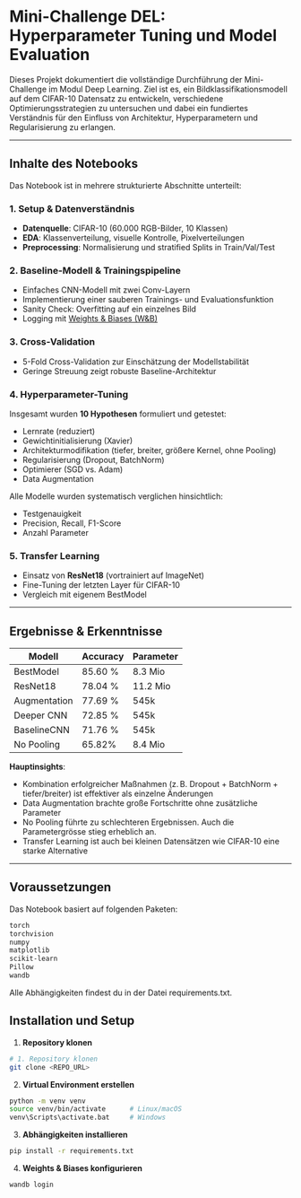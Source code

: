 # Mini-Challenge DEL: Hyperparameter Tuning und Model Evaluation

Dieses Projekt dokumentiert die vollständige Durchführung der Mini-Challenge im Modul Deep Learning. Ziel ist es, ein Bildklassifikationsmodell auf dem CIFAR-10 Datensatz zu entwickeln, verschiedene Optimierungsstrategien zu untersuchen und dabei ein fundiertes Verständnis für den Einfluss von Architektur, Hyperparametern und Regularisierung zu erlangen.

---

## Inhalte des Notebooks

Das Notebook ist in mehrere strukturierte Abschnitte unterteilt:

### 1. Setup & Datenverständnis
- **Datenquelle**: CIFAR-10 (60.000 RGB-Bilder, 10 Klassen)
- **EDA**: Klassenverteilung, visuelle Kontrolle, Pixelverteilungen
- **Preprocessing**: Normalisierung und stratified Splits in Train/Val/Test

### 2. Baseline-Modell & Trainingspipeline
- Einfaches CNN-Modell mit zwei Conv-Layern
- Implementierung einer sauberen Trainings- und Evaluationsfunktion
- Sanity Check: Overfitting auf ein einzelnes Bild
- Logging mit [Weights & Biases (W&B)](https://wandb.ai)

### 3. Cross-Validation
- 5-Fold Cross-Validation zur Einschätzung der Modellstabilität
- Geringe Streuung zeigt robuste Baseline-Architektur

### 4. Hyperparameter-Tuning
Insgesamt wurden **10 Hypothesen** formuliert und getestet:
- Lernrate (reduziert)
- Gewichtinitialisierung (Xavier)
- Architekturmodifikation (tiefer, breiter, größere Kernel, ohne Pooling)
- Regularisierung (Dropout, BatchNorm)
- Optimierer (SGD vs. Adam)
- Data Augmentation

Alle Modelle wurden systematisch verglichen hinsichtlich:
- Testgenauigkeit
- Precision, Recall, F1-Score
- Anzahl Parameter

### 5. Transfer Learning
- Einsatz von **ResNet18** (vortrainiert auf ImageNet)
- Fine-Tuning der letzten Layer für CIFAR-10
- Vergleich mit eigenem BestModel

---

## Ergebnisse & Erkenntnisse

| Modell         | Accuracy | Parameter |
|----------------|----------|-----------|
| BestModel      | 85.60 %  | 8.3 Mio   |
| ResNet18       | 78.04 %  | 11.2 Mio  |
| Augmentation   | 77.69 %  | 545k      |
| Deeper CNN     | 72.85 %  | 545k      |
| BaselineCNN    | 71.76 %  | 545k      |
| No Pooling     | 65.82%   | 8.4 Mio   |

**Hauptinsights**:
- Kombination erfolgreicher Maßnahmen (z. B. Dropout + BatchNorm + tiefer/breiter) ist effektiver als einzelne Änderungen
- Data Augmentation brachte große Fortschritte ohne zusätzliche Parameter
- No Pooling führte zu schlechteren Ergebnissen. Auch die Parametergrösse stieg erheblich an.
- Transfer Learning ist auch bei kleinen Datensätzen wie CIFAR-10 eine starke Alternative

---

## Voraussetzungen

Das Notebook basiert auf folgenden Paketen:

```bash
torch
torchvision
numpy
matplotlib
scikit-learn
Pillow
wandb
```

Alle Abhängigkeiten findest du in der Datei requirements.txt.

## Installation und Setup

1. **Repository klonen**  
```bash
# 1. Repository klonen
git clone <REPO_URL>
```
2. **Virtual Environment erstellen**
```bash
python -m venv venv
source venv/bin/activate      # Linux/macOS
venv\Scripts\activate.bat     # Windows
```

3. **Abhängigkeiten installieren**

```bash
pip install -r requirements.txt
```

4. **Weights & Biases konfigurieren**

```bash
wandb login
```